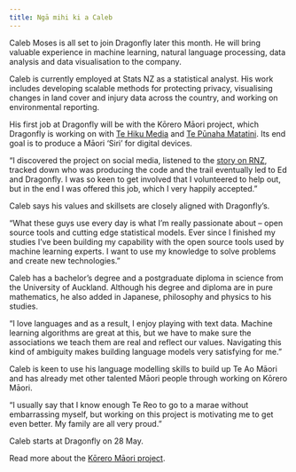 ```yaml
---
title: Ngā mihi ki a Caleb
---
```

Caleb Moses is all set to join Dragonfly later this month. He will bring
valuable experience in machine learning, natural language processing, data
analysis and data visualisation to the company.

<!--more-->

Caleb is currently employed at Stats NZ as a statistical analyst. His work
includes developing scalable methods for protecting privacy, visualising
changes in land cover and injury data across the country, and working on 
environmental reporting.

His first job at Dragonfly will be with the Kōrero Māori project, which
Dragonfly is working on with [Te Hiku Media](http://www.tehiiku.nz/) and [Te Pūnaha Matatini](http://www.tepunahamatatini.ac.nz/). 
Its end goal is to produce a Māori ‘Siri’
for digital devices.

“I discovered the project on social media, listened to the [story on
RNZ](https://www.radionz.co.nz/news/te-manu-korihi/352075/siri-kei-te-pehea-te-ahua-o-te-rangi),
tracked down who was producing the code and the trail eventually led to Ed and
Dragonfly. I was so keen to get involved that I volunteered to help out, but in
the end I was offered this job, which I very happily accepted.”

Caleb says his values and skillsets are closely aligned with Dragonfly’s.

“What these guys use every day is what I’m really passionate about – open source
tools and cutting edge statistical models. Ever since I finished my studies I’ve
been building my capability with the open source tools used by machine learning
experts. I want to use my knowledge to solve problems and create new
technologies.”

Caleb has a bachelor’s degree and a postgraduate diploma in science from the
University of Auckland. Although his degree and diploma are in pure mathematics,
he also added in Japanese, philosophy and physics to his studies.

“I love languages and as a result, I enjoy playing with text data. Machine
learning algorithms are great at this, but we have to make sure the associations
we teach them are real and reflect our values. Navigating this kind of ambiguity
makes building language models very satisfying for me.”

Caleb is keen to use his language modelling skills to build up Te Ao Māori and
has already met other talented Māori people through working on Kōrero Māori.

“I usually say that I know enough Te Reo to go to a marae without embarrassing
myself, but working on this project is motivating me to get even better. My
family are all very proud.”

Caleb starts at Dragonfly on 28 May.

Read more about the [Kōrero Māori project](http://www.tepunahamatatini.ac.nz/2018/03/01/te-reo-maori-in-new-zealand-parliament-as-recorded-in-the-hansard-reports/).
